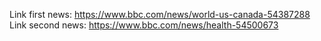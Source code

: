 Link first news: https://www.bbc.com/news/world-us-canada-54387288
Link second news: https://www.bbc.com/news/health-54500673